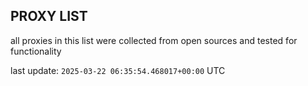 ## PROXY LIST

all proxies in this list were collected from open sources and tested for functionality

last update: `2025-03-22 06:35:54.468017+00:00` UTC